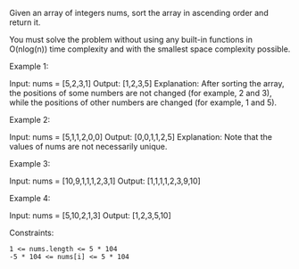 Given an array of integers nums, sort the array in ascending order and return it.

You must solve the problem without using any built-in functions in O(nlog(n)) time complexity and with the smallest space complexity possible.

 

Example 1:

Input: nums = [5,2,3,1]
Output: [1,2,3,5]
Explanation: After sorting the array, the positions of some numbers are not changed (for example, 2 and 3), while the positions of other numbers are changed (for example, 1 and 5).

Example 2:

Input: nums = [5,1,1,2,0,0]
Output: [0,0,1,1,2,5]
Explanation: Note that the values of nums are not necessarily unique.


Example 3:

Input: nums = [10,9,1,1,1,2,3,1]
Output: [1,1,1,1,2,3,9,10]

Example 4:

Input: nums = [5,10,2,1,3]
Output: [1,2,3,5,10]

 

Constraints:

    1 <= nums.length <= 5 * 104
    -5 * 104 <= nums[i] <= 5 * 104


